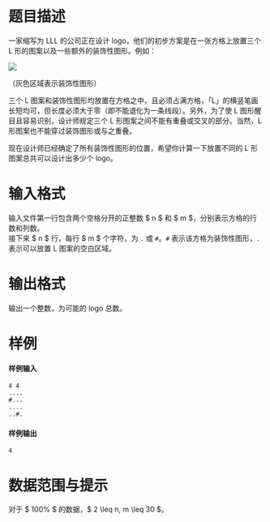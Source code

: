 
# 题目描述

一家缩写为 LLL 的公司正在设计 logo，他们的初步方案是在一张方格上放置三个 L 形的图案以及一些额外的装饰性图形。例如：

![](source/loj/2099/img/aHR0cHM6Ly9vb28uMG8wLm9vby8yMDE3LzA0LzMwLzU5MDUzMjUwYmE3NjYucG5n.png)

（灰色区域表示装饰性图形）

三个 L 图案和装饰性图形均放置在方格之中，且必须占满方格，「L」的横竖笔画长短均可，但长度必须大于零（即不能退化为一条线段）。另外，为了使 L 图形醒目且容易识别，设计师规定三个 L 形图案之间不能有重叠或交叉的部分。当然，L 形图案也不能穿过装饰图形或与之重叠。

现在设计师已经确定了所有装饰性图形的位置，希望你计算一下放置不同的 L 形图案总共可以设计出多少个 logo。

# 输入格式

输入文件第一行包含两个空格分开的正整数 $ n $ 和 $ m $，分别表示方格的行数和列数。  
接下来 $ n $ 行，每行 $ m $ 个字符，为 `.` 或 `#`。`#` 表示该方格为装饰性图形，`.` 表示可以放置 L 图案的空白区域。

# 输出格式

输出一个整数，为可能的 logo 总数。

# 样例

#### 样例输入
```plain
4 4
....
#...
....
..#.
```

#### 样例输出
```plain
4
```

# 数据范围与提示

对于 $ 100\% $ 的数据，$ 2 \leq n, m \leq 30 $。

